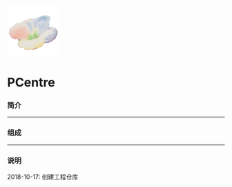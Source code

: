 ﻿[![sites](docs/litelife.png)](http://www.litelife.cc)

# PCentre

### 简介



---

### 组成



---

### 说明

2018-10-17: 创建工程仓库

